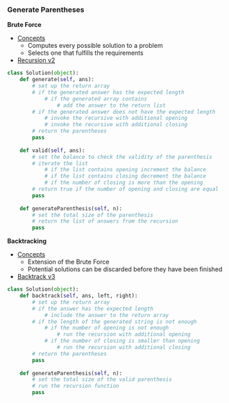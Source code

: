 ### Generate Parentheses
**Brute Force**
- [Concepts](images/Brute.png)
    - Computes every possible solution to a problem 
    - Selects one that fulfills the requirements
- [Recursion v2](source/Recursion2.py)

```python
class Solution(object):
    def generate(self, ans):
        # set up the return array
        # if the generated answer has the expected length
            # if the generated array contains
                # add the answer to the return list
        # if the generated answer does not have the expected length
            # invoke the recursive with additional opening
            # invoke the recursive with additional closing 
        # return the parentheses
        pass
        
    def valid(self, ans):
        # set the balance to check the validity of the parenthesis
        # iterate the list
            # if the list contains opening increment the balance
            # if the list contains closing decrement the balance
            # if the number of closing is more than the opening
        # return true if the number of opening and closing are equal
        pass
        
    def generateParenthesis(self, n):
        # set the total size of the parenthesis
        # return the list of answers from the recursion 
        pass
```

**Backtracking**
- [Concepts](images/Backtrack.png)
    - Extension of the Brute Force 
    - Potential solutions can be discarded before they have been finished
- [Backtrack v3](source/BackTracking3.py)

```python
class Solution(object):
    def backtrack(self, ans, left, right):
        # set up the return array
        # if the answer has the expected length
            # include the answer to the return array
        # if the length of the generated string is not enough
            # if the number of opening is not enough
                # run the recursion with additional opening
            # if the number of closing is smaller than opening
                # run the recursion with additional closing
        # return the parentheses
        pass
        
    def generateParenthesis(self, n):
        # set the total size of the valid parenthesis
        # run the recursion function
        pass
```